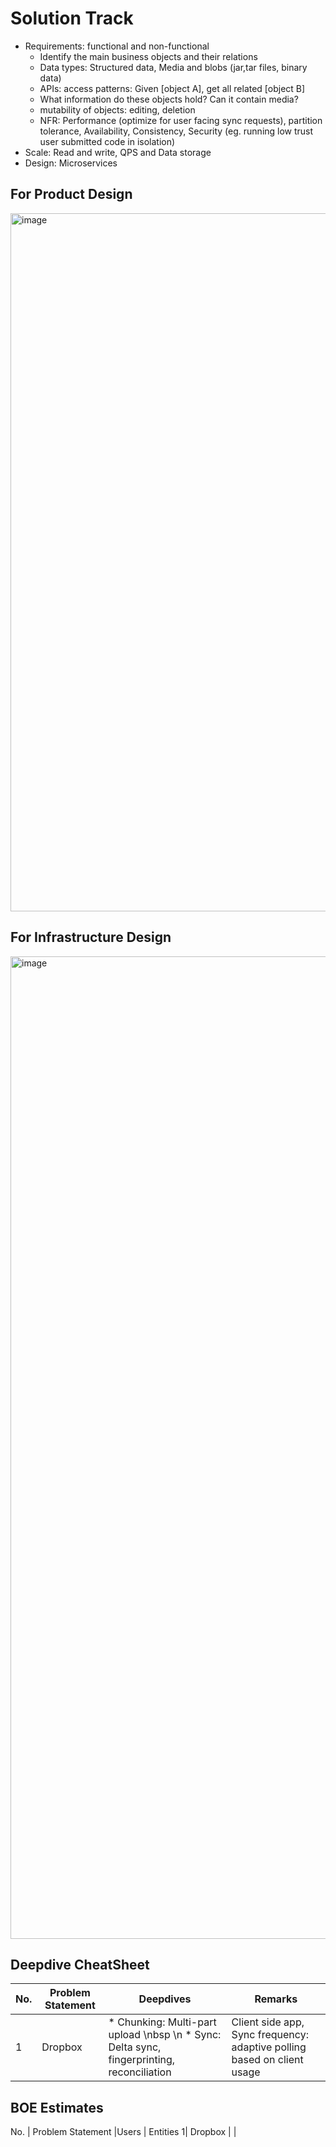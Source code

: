 # Solution Track
* Requirements: functional and non-functional
   * Identify the main business objects and their relations
   * Data types: Structured data, Media and blobs (jar,tar files, binary data)
   * APIs: access patterns: Given [object A], get all related [object B]
  * What information do these objects hold? Can it contain media?
  * mutability of objects: editing, deletion
  * NFR: Performance (optimize for user facing sync requests), partition tolerance, Availability, Consistency, Security (eg. running low trust user submitted code in isolation)
* Scale: Read and write, QPS and Data storage
* Design: Microservices
  
## For Product Design
<img width="1117" alt="image" src="https://github.com/user-attachments/assets/3cbfa577-296a-4829-be25-a40d36c779fb" />

## For Infrastructure Design
<img width="1572" alt="image" src="https://github.com/user-attachments/assets/f0c24130-1ab5-488e-982b-66479883b951" />

## Deepdive CheatSheet
No. | Problem Statement | Deepdives | Remarks
--|--|--|--
1| Dropbox | * Chunking: Multi-part upload  \nbsp \n * Sync: Delta sync, fingerprinting, reconciliation| Client side app, Sync frequency: adaptive polling based on client usage

## BOE Estimates
No. | Problem Statement |Users | Entities
1| Dropbox |  | 

